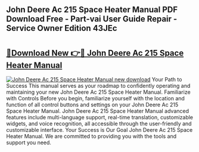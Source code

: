 ## John Deere Ac 215 Space Heater Manual PDF Download Free - Part-vai User Guide Repair - Service Owner Edition 43JEc

# <h2><a href="http://bc93143.oget.top/?id=John+Deere+Ac+215+Space+Heater+Manual">🔗Download New 👉🔴 John Deere Ac 215 Space Heater Manual</a></h2>

[![John Deere Ac 215 Space Heater Manual new download](https://i.imgur.com/5g1atiW.png)](http://bc93143.oget.top/?id=John+Deere+Ac+215+Space+Heater+Manual)
Your Path to Success This manual serves as your roadmap to confidently operating and maintaining your new John Deere Ac 215 Space Heater Manual. Familiarize with Controls Before you begin, familiarize yourself with the location and function of all control buttons and settings on your John Deere Ac 215 Space Heater Manual. John Deere Ac 215 Space Heater Manual advanced features include multi-language support, real-time translation, customizable widgets, and voice recognition, all accessible through the user-friendly and customizable interface. Your Success is Our Goal John Deere Ac 215 Space Heater Manual. We are committed to providing you with the tools and support you need.
